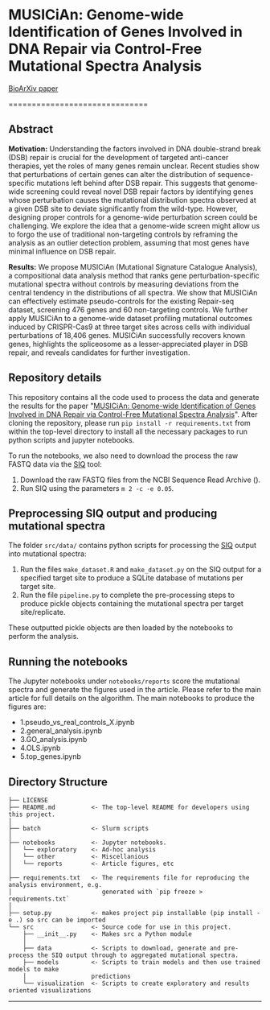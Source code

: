 # MUSICiAn: Genome-wide Identification of Genes Involved in DNA Repair via Control-Free Mutational Spectra Analysis 
[BioArXiv paper](https://doi.org/10.1101/2025.01.27.635038)


==============================

## Abstract

**Motivation:** Understanding the factors involved in DNA double-strand break (DSB) repair is crucial for the development of targeted anti-cancer therapies, yet the roles of many genes remain unclear. Recent studies show that perturbations of certain genes can alter the distribution of sequence-specific mutations left behind after DSB repair. This suggests that genome-wide screening could reveal novel DSB repair factors by identifying genes whose perturbation causes the mutational distribution spectra observed at a given DSB site to deviate significantly from the wild-type. However, designing proper controls for a genome-wide perturbation screen could be challenging. We explore the idea that a genome-wide screen might allow us to forgo the use of traditional non-targeting controls by reframing the analysis as an outlier detection problem, assuming that most genes have minimal influence on DSB repair.

**Results:** We propose MUSICiAn (Mutational Signature Catalogue Analysis), a compositional data analysis method that ranks gene perturbation-specific mutational spectra without controls by measuring deviations from the central tendency in the distributions of all spectra. We show that MUSICiAn can effectively estimate pseudo-controls for the existing Repair-seq dataset, screening 476 genes and 60 non-targeting controls. We further apply MUSICiAn to a genome-wide dataset profiling mutational outcomes induced by CRISPR-Cas9 at three target sites across cells with individual perturbations of 18,406 genes. MUSICiAn successfully recovers known genes, highlights the spliceosome as a lesser-appreciated player in DSB repair, and reveals candidates for further investigation.

## Repository details

This repository contains all the code used to process the data and generate the results for the paper "[MUSICiAn: Genome-wide Identification of Genes Involved in DNA Repair via Control-Free Mutational Spectra Analysis]((https://doi.org/10.1101/2025.01.27.635038))". After cloning the repository, please run `pip install -r requirements.txt` from within the top-level directory to install all the necessary packages to run python scripts and jupyter notebooks. 

To run the notebooks, we also need to download the process the raw FASTQ data via the [SIQ](https://pubmed.ncbi.nlm.nih.gov/36071722/) tool:

1. Download the raw FASTQ files from the NCBI Sequence Read Archive ().
2. Run SIQ using the parameters `m 2 -c -e 0.05`.


## Preprocessing SIQ output and producing mutational spectra

The folder `src/data/` contains python scripts for processing the [SIQ](https://pubmed.ncbi.nlm.nih.gov/36071722/) output into mutational spectra: 

1. Run the files `make_dataset.R` and `make_dataset.py` on the SIQ output for a specified target site to produce a SQLite database of mutations per target site. 
2. Run the file `pipeline.py` to complete the pre-processing steps to produce pickle objects containing the mutational spectra per target site/replicate. 

These outputted pickle objects are then loaded by the notebooks to perform the analysis.


## Running the notebooks

The Jupyter notebooks under `notebooks/reports` score the mutational spectra and generate the figures used in the article. Please refer to the main article for full details on the algorithm. The main notebooks to produce the figures are:

- 1.pseudo_vs_real_controls_X.ipynb
- 2.general_analysis.ipynb
- 3.GO_analysis.ipynb
- 4.OLS.ipynb
- 5.top_genes.ipynb


Directory Structure
------------

    ├── LICENSE
    ├── README.md          <- The top-level README for developers using this project.
    │
    ├── batch              <- Slurm scripts 
    │    
    ├── notebooks          <- Jupyter notebooks.
    │   └── exploratory    <- Ad-hoc analysis
    │   └── other          <- Miscellanious
    │   └── reports        <- Article figures, etc
    │
    ├── requirements.txt   <- The requirements file for reproducing the analysis environment, e.g.
    │                         generated with `pip freeze > requirements.txt`
    │
    ├── setup.py           <- makes project pip installable (pip install -e .) so src can be imported
    └── src                <- Source code for use in this project.
        ├── __init__.py    <- Makes src a Python module
        │
        ├── data           <- Scripts to download, generate and pre-process the SIQ output through to aggregated mutational spectra.
        ├── models         <- Scripts to train models and then use trained models to make
        │                  predictions
        └── visualization  <- Scripts to create exploratory and results oriented visualizations



--------